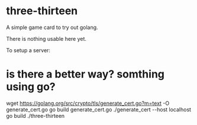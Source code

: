 # three-thirteen

A simple game card to try out golang.

There is nothing usable here yet.

To setup a server:
# is there a better way? somthing using go?
wget https://golang.org/src/crypto/tls/generate_cert.go?m=text -O generate_cert.go
go build generate_cert.go
./generate_cert --host localhost
go build
./three-thirteen

